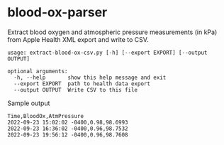 # blood-ox-parser

Extract blood oxygen and atmospheric pressure measurements (in kPa) from Apple Health XML export and write to CSV. 

```
usage: extract-blood-ox-csv.py [-h] [--export EXPORT] [--output OUTPUT]

optional arguments:
  -h, --help       show this help message and exit
  --export EXPORT  path to health data export
  --output OUTPUT  Write CSV to this file
```


Sample output

```csv
Time,BloodOx,AtmPressure
2022-09-23 15:02:02 -0400,0.98,98.6993
2022-09-23 16:36:02 -0400,0.96,98.7532
2022-09-23 19:56:12 -0400,0.96,98.7608

```

